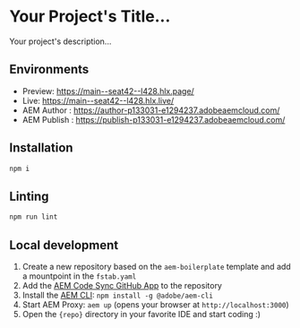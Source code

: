 # Your Project's Title...
Your project's description...

## Environments
- Preview: https://main--seat42--l428.hlx.page/
- Live: https://main--seat42--l428.hlx.live/
- AEM Author : https://author-p133031-e1294237.adobeaemcloud.com/
- AEM Publish : https://publish-p133031-e1294237.adobeaemcloud.com/

## Installation

```sh
npm i
```

## Linting

```sh
npm run lint
```

## Local development

1. Create a new repository based on the `aem-boilerplate` template and add a mountpoint in the `fstab.yaml`
1. Add the [AEM Code Sync GitHub App](https://github.com/apps/aem-code-sync) to the repository
1. Install the [AEM CLI](https://github.com/adobe/helix-cli): `npm install -g @adobe/aem-cli`
1. Start AEM Proxy: `aem up` (opens your browser at `http://localhost:3000`)
1. Open the `{repo}` directory in your favorite IDE and start coding :)
